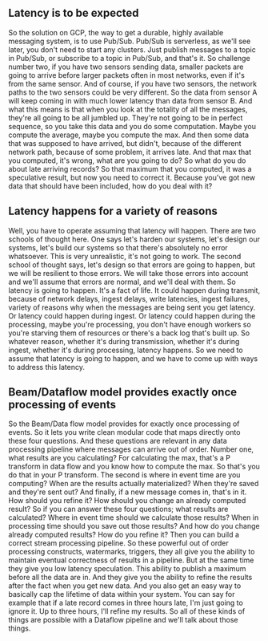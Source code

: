 ## Latency is to be expected
So the solution on GCP, the way to get a durable, highly available messaging system, is to use Pub/Sub. Pub/Sub is serverless, as we'll see later, you don't need to start any clusters. Just publish messages to a topic in Pub/Sub, or subscribe to a topic in Pub/Sub, and that's it. So challenge number two, if you have two sensors sending data, smaller packets are going to arrive before larger packets often in most networks, even if it's from the same sensor.
And of course, if you have two sensors, the network paths to the two sensors could be very different.
So the data from sensor A will keep coming in with much lower latency than data from sensor B.
And what this means is that when you look at the totality of all the messages, they're all going to be all jumbled up. They're not going to be in perfect sequence, so you take this data and you do some computation.
Maybe you compute the average, maybe you compute the max. And then some data that was supposed to have arrived, but didn't, because of the different network path, because of some problem, it arrives late. And that max that you computed, it's wrong, what are you going to do? So what do you do about late arriving records?
So that maximum that you computed, it was a speculative result, but now you need to correct it. Because you've got new data that should have been included, how do you deal with it?

## Latency happens for a variety of reasons
Well, you have to operate assuming that latency will happen.
There are two schools of thought here. One says let's harden our systems, let's design our systems, let's build our systems so that there's absolutely no error whatsoever.
This is very unrealistic, it's not going to work.
The second school of thought says, let's design so that errors are going to happen, but we will be resilient to those errors.
We will take those errors into account and we'll assume that errors are normal, and we'll deal with them.
So latency is going to happen. It's a fact of life.
It could happen during transmit, because of network delays, ingest delays, write latencies, ingest failures, variety of reasons why when the messages are being sent you get latency. Or latency could happen during ingest.
Or latency could happen during the processing, maybe you're processing, you don't have enough workers so you're starving them of resources or there's a back log that's built up. So whatever reason, whether it's during transmission, whether it's during ingest, whether it's during processing, latency happens.
So we need to assume that latency is going to happen, and we have to come up with ways to address this latency.

## Beam/Dataflow model provides exactly once processing of events
So the Beam/Data flow model provides for exactly once processing of events. So it lets you write clean modular code that maps directly onto these four questions. And these questions are relevant in any data processing pipeline where messages can arrive out of order. Number one, what results are you calculating? For calculating the max, that's a P transform in data flow and you know how to compute the max. So that's you do that in your P transform. The second is where in event time are you computing? When are the results actually materialized? When they're saved and they're sent out? And finally, if a new message comes in, that's in it. How should you refine it? How should you change an already computed result? So if you can answer these four questions; what results are calculated? Where in event time should we calculate those results? When in processing time should you save out those results? And how do you change already computed results? How do you refine it? Then you can build a correct stream processing pipeline. So these powerful out of order processing constructs, watermarks, triggers, they all give you the ability to maintain eventual correctness of results in a pipeline. But at the same time they give you low latency speculation. This ability to publish a maximum before all the data are in. And they give you the ability to refine the results after the fact when you get new data. And you also get an easy way to basically cap the lifetime of data within your system. You can say for example that if a late record comes in three hours late, I'm just going to ignore it. Up to three hours, I'll refine my results. So all of these kinds of things are possible with a Dataflow pipeline and we'll talk about those things. 
